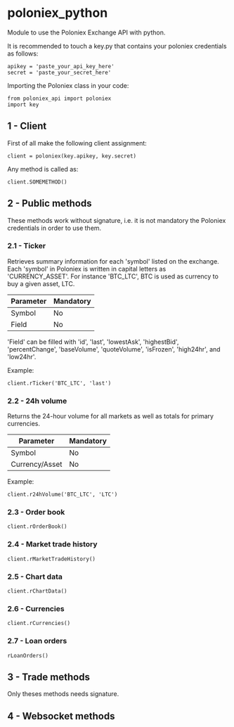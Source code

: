 # poloniex_python
Module to use the Poloniex Exchange API with python.

It is recommended to touch a key.py that contains your poloniex credentials as follows:
```
apikey = 'paste_your_api_key_here'
secret = 'paste_your_secret_here'
```

Importing the Poloniex class in your code:
```
from poloniex_api import poloniex
import key
```

## 1 - Client
First of all make the following client assignment:
```
client = poloniex(key.apikey, key.secret)
```
Any method is called as:
```
client.SOMEMETHOD()
```

## 2 - Public methods
These methods work without signature, i.e. it is not mandatory the Poloniex credentials in order to use them.

### 2.1 - Ticker
Retrieves summary information for each 'symbol' listed on the exchange. Each 'symbol' in Poloniex is written in capital letters as 'CURRENCY_ASSET'. For instance 'BTC_LTC', BTC is used as currency to buy a given asset, LTC.

Parameter | Mandatory
--------- | ---------
Symbol | No
Field | No

'Field' can be filled with 'id', 'last', 'lowestAsk', 'highestBid', 'percentChange', 'baseVolume', 'quoteVolume', 'isFrozen', 'high24hr', and 'low24hr'.

Example:
```
client.rTicker('BTC_LTC', 'last')
```

### 2.2 - 24h volume
Returns the 24-hour volume for all markets as well as totals for primary currencies.

Parameter | Mandatory
--------- | ---------
Symbol | No
Currency/Asset | No

Example:
```
client.r24hVolume('BTC_LTC', 'LTC')
```
### 2.3 - Order book
```
client.rOrderBook()
```
### 2.4 - Market trade history
```
client.rMarketTradeHistory()
```
### 2.5 - Chart data
```
client.rChartData()
```
### 2.6 - Currencies
```
client.rCurrencies()
```
### 2.7 - Loan orders
```
rLoanOrders()
```
## 3 - Trade methods
Only theses methods needs signature.

## 4 - Websocket methods
